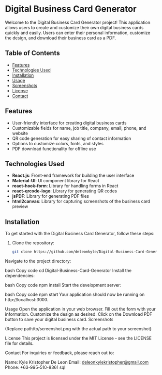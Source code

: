 # Digital Business Card Generator

Welcome to the Digital Business Card Generator project! This application allows users to create and customize their own digital business cards quickly and easily. Users can enter their personal information, customize the design, and download their business card as a PDF.

## Table of Contents

- [Features](#features)
- [Technologies Used](#technologies-used)
- [Installation](#installation)
- [Usage](#usage)
- [Screenshots](#screenshots)
- [License](#license)
- [Contact](#contact)

## Features

- User-friendly interface for creating digital business cards
- Customizable fields for name, job title, company, email, phone, and website
- QR code generation for easy sharing of contact information
- Options to customize colors, fonts, and styles
- PDF download functionality for offline use

## Technologies Used

- **React.js**: Front-end framework for building the user interface
- **Material-UI**: UI component library for React
- **react-hook-form**: Library for handling forms in React
- **react-qrcode-logo**: Library for generating QR codes
- **jsPDF**: Library for generating PDF files
- **html2canvas**: Library for capturing screenshots of the business card preview

## Installation

To get started with the Digital Business Card Generator, follow these steps:

1. Clone the repository:

   ```bash
   git clone https://github.com/deleonkyle/Digital-Business-Card-Generator.git
Navigate to the project directory:

bash
Copy code
cd Digital-Business-Card-Generator
Install the dependencies:

bash
Copy code
npm install
Start the development server:

bash
Copy code
npm start
Your application should now be running on http://localhost:3000.

Usage
Open the application in your web browser.
Fill out the form with your information.
Customize the design as desired.
Click on the Download PDF button to save your digital business card.
Screenshots

(Replace path/to/screenshot.png with the actual path to your screenshot)

License
This project is licensed under the MIT License - see the LICENSE file for details.

Contact
For inquiries or feedback, please reach out to:

Name: Kyle Kristopher De Leon
Email: deleonkylekristopher@gmail.com
Phone: +63-995-510-8361
sql
